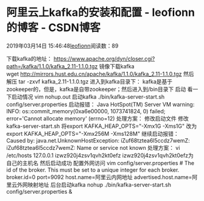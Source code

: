 
# 阿里云上kafka的安装和配置 - leofionn的博客 - CSDN博客


2019年03月14日 15:46:48[leofionn](https://me.csdn.net/qq_36142114)阅读数：89


下载kafka的地址：
https://www.apache.org/dyn/closer.cgi?path=/kafka/1.1.0/kafka_2.11-1.1.0.tgz
镜像下载kafka
wget http://mirrors.hust.edu.cn/apache/kafka/1.1.0/kafka_2.11-1.1.0.tgz
然后解压
tar -zxvf kafka_2.11-1.1.0.tgz
进入到kafka目录下：
kafka是基于zookeeper的，但是，kafka是自带zookeeper；然后进入到/bin目录下
启动
看一下启动情况
vim nohup.out
启动kafka
./bin/kafka-server-start.sh config/server.properties
启动报错：
Java HotSpot(TM) Server VM warning: INFO: os::commit_memory(0xa6e00000, 1073741824, 0) failed; error='Cannot allocate memory' (errno=12)
处理方案：
修改启动文件
修改 kafka-server-start.sh 将export KAFKA_HEAP_OPTS="-Xmx1G -Xms1G"
改为export KAFKA_HEAP_OPTS="-Xmx256M -Xms128M"
继续启动报错：
Caused by: java.net.UnknownHostException: iZuf68tztea6l5ccdz7wemZ: iZuf68tztea6l5ccdz7wemZ: Name or service not known
处理方案：
vi /etc/hosts
127.0.0.1 izwz920j4zsv1qvh2kt0efz
izwz920j4zsv1qvh2kt0efz为自己的主机名
然后启动成功
配置外网访问
vim config/server.properties
\# The id of the broker. This must be set to a unique integer for each broker.
broker.id=0
port=9092
host.name=阿里云内网地址
advertised.host.name=阿里云外网映射地址
后台启动kafka
nohup ./bin/kafka-server-start.sh config/server.properties &

